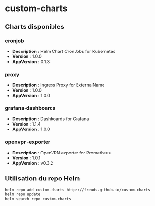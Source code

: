 # custom-charts

## Charts disponibles

### cronjob

- **Description** : Helm Chart CronJobs for Kubernetes
- **Version** : 1.0.0
- **AppVersion** : 0.1.3

### proxy

- **Description** : Ingress Proxy for ExternalName
- **Version** : 1.0.0
- **AppVersion** : 1.0.0

### grafana-dashboards

- **Description** : Dashboards for Grafana
- **Version** : 1.1.4
- **AppVersion** : 1.0.0

### openvpn-exporter

- **Description** : OpenVPN exporter for Prometheus
- **Version** : 1.0.1
- **AppVersion** : v0.3.2

## Utilisation du repo Helm

```sh
helm repo add custom-charts https://freuds.github.io/custom-charts
helm repo update
helm search repo custom-charts
```
